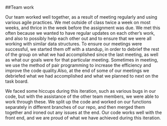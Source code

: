 ##Team work

Our team worked well together, as a result of meeting regularly and using various agile 
practices. We met outside of class twice a week on most weeks, and thrice in the week 
before the assignment was due. We met this often because we wanted to have regular 
updates on each other’s work, and also to possibly help each other out and to ensure 
that we were all working with similar data structures. To ensure our meetings were 
successful, we started them off with a standup, in order to debrief the rest of the group 
on what we had accomplished since the last meeting, as well as what our goals were for 
that particular meeting. Sometimes in meeting, we use the method of pair programming 
to increase the efficiency and improve the code quality.Also, at the end of some of 
our meetings we debriefed what we had accomplished 
and what we planned to next on the task board.

 We faced some hiccups during this iteration, such as various bugs in our code, 
 but with the assistance of the other team members, we were able to work through
 these. We split up the code and worked on our functions separately in different 
 branches of our repo, and then merged them together and ironed out any issues 
 at the end. Our code works well with the front end, and we are proud of what we 
 have achieved during this iteration.
